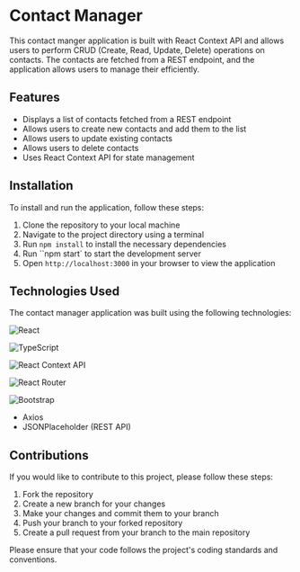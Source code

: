 # Contact Manager

This contact manger application is built with React Context API and allows users to perform CRUD (Create, Read, Update, Delete) operations on contacts. The contacts are fetched from a REST endpoint, and the application allows users to manage their efficiently.

## Features
- Displays a list of contacts fetched from a REST endpoint
- Allows users to create new contacts and add them to the list
- Allows users to update existing contacts
- Allows users to delete contacts
- Uses React Context API for state management

## Installation
To install and run the application, follow these steps:
1. Clone the repository to your local machine
2. Navigate to the project directory using a terminal
3. Run `npm install` to install the necessary dependencies
4. Run ``npm start` to start the development server
5. Open `http://localhost:3000` in your browser to view the application

## Technologies Used
The contact manager application was built using the following technologies:

![React](https://img.shields.io/badge/react-%2320232a.svg?style=for-the-badge&logo=react&logoColor=%2361DAFB)

![TypeScript](https://img.shields.io/badge/typescript-%23007ACC.svg?style=for-the-badge&logo=typescript&logoColor=white)

![React Context API](https://img.shields.io/badge/react-context-api-%2320232a.svg?style=for-the-badge&logo=react&logoColor=%2361DAFB)

![React Router](https://img.shields.io/badge/React_Router-CA4245?style=for-the-badge&logo=react-router&logoColor=white)

![Bootstrap](https://img.shields.io/badge/bootstrap-%23563D7C.svg?style=for-the-badge&logo=bootstrap&logoColor=white)

- Axios
- JSONPlaceholder (REST API)

## Contributions
If you would like to contribute to this project, please follow these steps:

1. Fork the repository
2. Create a new branch for your changes
3. Make your changes and commit them to your branch
4. Push your branch to your forked repository
5. Create a pull request from your branch to the main repository

Please ensure that your code follows the project's coding standards and conventions.